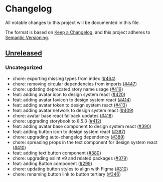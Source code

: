 # Changelog

All notable changes to this project will be documented in this file.

The format is based on [Keep a Changelog](https://keepachangelog.com/en/1.0.0/),
and this project adheres to [Semantic Versioning](https://semver.org/spec/v2.0.0.html).

## [Unreleased]

### Uncategorized

- chore: exporting missing types from index ([#464](https://github.com/MetaMask/metamask-design-system/pull/464))
- chore: removing circular dependencies from imports ([#447](https://github.com/MetaMask/metamask-design-system/pull/447))
- chore: updating deprecated story name usage ([#419](https://github.com/MetaMask/metamask-design-system/pull/419))
- feat: adding avatar icon to design system react ([#420](https://github.com/MetaMask/metamask-design-system/pull/420))
- feat: adding avatar favicon to design system react ([#414](https://github.com/MetaMask/metamask-design-system/pull/414))
- feat: adding avatar token to design system react ([#413](https://github.com/MetaMask/metamask-design-system/pull/413))
- feat: adding avatar network to design system react ([#409](https://github.com/MetaMask/metamask-design-system/pull/409))
- chore: avatar base react fallback updates ([#418](https://github.com/MetaMask/metamask-design-system/pull/418))
- chore: upgrading storybook to 8.5.3 ([#412](https://github.com/MetaMask/metamask-design-system/pull/412))
- feat: adding avatar base component to design system react ([#390](https://github.com/MetaMask/metamask-design-system/pull/390))
- feat: adding button icon to design system react ([#387](https://github.com/MetaMask/metamask-design-system/pull/387))
- chore: upgrading auto-changelog dependency ([#389](https://github.com/MetaMask/metamask-design-system/pull/389))
- chore: spreading props in the text component for design system react ([#410](https://github.com/MetaMask/metamask-design-system/pull/410))
- feat: adding text button component ([#380](https://github.com/MetaMask/metamask-design-system/pull/380))
- chore: upgrading eslint v9 and related packages ([#379](https://github.com/MetaMask/metamask-design-system/pull/379))
- feat: adding Button component ([#299](https://github.com/MetaMask/metamask-design-system/pull/299))
- chore: updating button styles to align with Figma ([#310](https://github.com/MetaMask/metamask-design-system/pull/310))
- chore: renaming button link to button tertiary ([#346](https://github.com/MetaMask/metamask-design-system/pull/346))

[Unreleased]: https://github.com/MetaMask/metamask-design-system/
